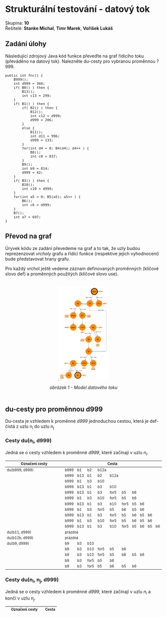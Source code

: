 <style>
h6 {
		color: #777777;
}
.labeled-img {
  text-align: center;
  padding: 20px;

}
.labeled-img .label {
  font-size: 100%;
  font-style: italic;
}
.labeled-img img {
  max-width: 50%;
  display: block;
  margin: 0px auto;
  margin-bottom: 1em;
}
.centered-box {
  margin: 0px auto;
}
table {
  font-size: 80%;
}
</style>

# Strukturální testování - datový tok
Skupina: **10**  
Řešitelé: **Stanke Michal**, **Timr Marek**, **Voříšek Lukáš**

## Zadání úlohy
Následující zdrojový Java kód funkce převeďte na graf řídicího toku (převáděno na datový tok). Nalezněte
du-cesty pro vybranou proměnnou ?999.

<pre style="font-size: .8em">
public int fnc() {
	B999();
	int d999 = 360;
	if( B0() ) then {
		B13();
		int c13 = 299;
	}
	if( B1() ) then {
		if( B2() ) then {
			B12();
			int c12 = d999;
			d999 = 206;
		}
		else {
			B11();
			int d11 = 996;
			d999 = 133;
		}
		for(int d4 = 0; B4(d4); d4++ ) {
			B8();
			int c8 = 837;
		}
		B9();
		int b9 = 814;
		d999 = 42;
	}
	if( B3() ) then {
		B10();
		int c10 = d999;
	}
	for(int a5 = 0; B5(a5); a5++ ) {
		B6();
		int c6 = d999;
	}
	B7();
	int a7 = 697;
}
</pre>


<div class="page-break"></div>

## Převod na graf
Úryvek kódu ze zadání převedeme na graf a to tak, že uzly budou reprezenzovat *vrcholy* grafu a řídící funkce (respektive jejich vyhodnocení) bude představovat hrany grafu.

Pro každý vrchol ještě vedeme záznam definovaných proměnných (klíčové slovo def) a proměnných použitých (klíčové slovo use).

<div class="labeled-img">
  <img src="graph.png" style="max-height: 300px;" />
  <span class="label">obrázek 1 - Model datového toku</span>
</div>


<div class="page-break"></div>

## du-cesty pro proměnnou d999
Du-cesta je vzhledem k proměnné *d999* jednoduchou cestou, která je def-čistá z uzlu n<sub>i</sub> do uzlu n<sub>j</sub>

### Cesty du(n<sub>i</sub>, d999)
Jedná se o cesty vzhledem k proměnné *d999*, které začínají v uzlu *n<sub>i</sub>*.

<table>
	<thead>
		<tr>
			<th style="width: 35em;">Označení cesty</th>
			<th colspan="10">Cesta</th>
		</tr>
	</thead>
		<tr>
			<td>du(b999, d999)</td>
			<td>b999</td><td>b1</td><td>b2</td><td>b12a</td>
			<td colspan="20"></td>
		</tr>
		<tr>
			<td></td>
      <td>b999</td><td>b13</td><td>b1</td><td>b2</td><td>b12a</td>
			<td colspan="20"></td>
		</tr>
		<tr>
			<td></td>
      <td>b999</td><td>b1</td><td>b3</td><td>b10</td>
			<td colspan="20"></td>
		</tr>
		<tr>
			<td></td>
      <td>b999</td><td>b13</td><td>b1</td><td>b3</td><td>b10</td>
			<td colspan="20"></td>
		</tr>
		<tr>
			<td></td>
      <td>b999</td><td>b13</td><td>b1</td><td>b3</td><td>for5</td><td>b5</td><td>b6</td>
			<td colspan="20"></td>
		</tr>
		<tr>
			<td></td>
      <td>b999</td><td>b1</td><td>b3</td><td>b10</td><td>for5</td><td>b5</td><td>b6</td>
			<td colspan="20"></td>
		</tr>
		<tr>
			<td></td>
      <td>b999</td><td>b13</td><td>b1</td><td>b3</td><td>b10</td><td>for5</td><td>b5</td><td>b6</td>
			<td colspan="20"></td>
		</tr>
		<tr>
			<td></td>
      <td>b999</td><td>b1</td><td>b3</td><td>for5</td><td>b5</td><td>b6</td><td>b5</td><td>b6</td>
			<td colspan="20"></td>
		</tr>
		<tr>
			<td></td>
      <td>b999</td><td>b13</td><td>b1</td><td>b3</td><td>for5</td><td>b5</td><td>b6</td><td>b5</td><td>b6</td>
			<td colspan="20"></td>
		</tr>
		<tr>
			<td></td>
      <td>b999</td><td>b1</td><td>b3</td><td>b10</td><td>for5</td><td>b5</td><td>b6</td><td>b5</td><td>b6</td>
			<td colspan="20"></td>
		</tr>
		<tr>
			<td></td>
      <td>b999</td><td>b13</td><td>b1</td><td>b3</td><td>b10</td><td>for5</td><td>b5</td><td>b6</td><td>b5</td><td>b6</td>
		</tr> 
    <!-- next section -->
		<tr>
			<td>du(b11, d999)</td>
      <td colspan="20">prázdná</td>
		</tr>
    <!-- next section -->
		<tr>
			<td>du(b12b, d999)</td>
      <td colspan="20">prázdná</td>
		</tr>
    <!-- next section -->
		<tr>
			<td>du(b9, d999)</td>
      <td>b9</td><td>b3</td><td>b10</td>
      <td colspan="20"></td>
		</tr>
		<tr>
			<td></td>
      <td>b9</td><td>b3</td><td>b10</td><td>for5</td><td>b5</td><td>b6</td>
			<td colspan="20"></td>
		</tr>
		<tr>
			<td></td>
      <td>b9</td><td>b3</td><td>b10</td><td>for5</td><td>b5</td><td>b6</td><td>b5</td><td>b6</td>
			<td colspan="20"></td>
		</tr>
		<tr>
			<td></td>
      <td>b9</td><td>b3</td><td>for5</td><td>b5</td><td>b6</td>
			<td colspan="20"></td>
		</tr>
		<tr>
			<td></td>
      <td>b9</td><td>b3</td><td>for5</td><td>b5</td><td>b6</td><td>b5</td><td>b6</td>
			<td colspan="20"></td>
		</tr>
	</tbody>
</table>


<div class="page-break"></div>

### Cesty du(n<sub>i</sub>, n<sub>j</sub>, d999)
Jedná se o cesty vzhledem k proměnné *d999*, které začínají v uzlu&nbsp;*n<sub>i</sub>*
a končí v uzlu&nbsp;*n<sub>j</sub>.*

<table>
	<thead>
		<tr>
			<th style="width: 10em;">Označení cesty</th>
			<th colspan="20">Cesta</th>
		</tr>
	</thead>
  <tbody>

  </tbody>
</table>
